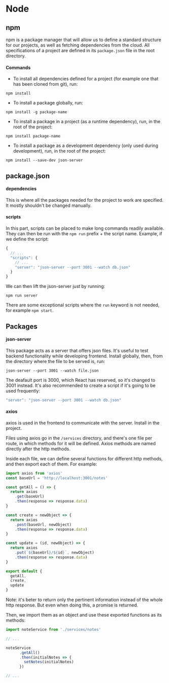 # Node

## npm

npm is a package manager that will allow us to define a standard structure for our projects, as well as fetching dependencies from the cloud. All specifications of a project are defined in its `package.json` file in the root directory.

#### Commands

* To install all dependencies defined for a project (for example one that has been cloned from git), run:

```
npm install
```

* To install a package globally, run:

```
npm install -g package-name
```

* To install a package in a project (as a runtime dependency), run, in the root of the project:

```
npm install package-name
```

* To install a package as a development dependency (only used during development), run, in the root of the project:

```
npm install --save-dev json-server
```

## package.json

#### dependencies

This is where all the packages needed for the project to work are specified. It mostly shouldn't be changed manually.

#### scripts

In this part, scripts can be placed to make long commands readily available. They can then be run with the `npm run` prefix + the script name. Example, if we define the script:

```javascript
{
  // ...
  "scripts": {
    // ...
    "server": "json-server --port 3001 --watch db.json"
  }
}
```

We can then lift the json-server just by running:

```
npm run server
```

There are some exceptional scripts where the `run` keyword is not needed, for example `npm start`.

## Packages

#### json-server

This package acts as a server that offers json files. It's useful to test backend functionality while developing frontend. Install globally, then, from the directory where the file to be served is, run:

```
json-server --port 3001 --watch file.json
```

The deafault port is 3000, which React has reserved, so it's changed to 3001 instead. It's also recommended to create a script if it's going to be used frequently:

```javascript
"server": "json-server --port 3001 --watch db.json"
```

#### axios

axios is used in the frontend to communicate with the server. Install in the project.

Files using axios go in the `/services` directory, and there's one file per route, in which methods for it will be defined. Axios methods are named directly after the http methods.

Inside each file, we can define several functions for different http methods, and then export each of them. For example:

```javascript
import axios from 'axios'
const baseUrl = 'http://localhost:3001/notes'

const getAll = () => {
  return axios
    .get(baseUrl)
    .then(response => response.data)
}

const create = newObject => {
  return axios
    .post(baseUrl, newObject)
    .then(response => response.data)
}

const update = (id, newObject) => {
  return axios
    .put(`${baseUrl}/${id}`, newObject)
    .then(response => response.data)
}

export default { 
  getAll, 
  create, 
  update 
}
```

Note: it's beter to return only the pertinent information instead of the whole http response. But even when doing this, a promise is returned.

Then, we import them as an object and use these exported functions as its methods:

```javascript
import noteService from './services/notes'

// ...

noteService
      .getAll()
      .then(initialNotes => {
        setNotes(initialNotes)
      })

// ...
```
